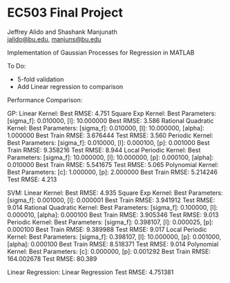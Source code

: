 # EC503 Final Project

Jeffrey Alido and Shashank Manjunath  
jalido@bu.edu, manjuns@bu.edu  

Implementation of Gaussian Processes for Regression in MATLAB  

To Do:
* 5-fold validation
* Add Linear regression to comparison

Performance Comparison:

GP:
  Linear Kernel:
    Best RMSE: 4.751
  Square Exp Kernel: 
    Best Parameters: [sigma_f]: 0.010000, [l]: 10.000000
    Best RMSE: 3.586
  Rational Quadratic Kernel:
    Best Parameters: [sigma_f]: 0.010000, [l]: 10.000000, [alpha]: 1.000000
    Best Train RMSE: 3.676444
    Test RMSE: 3.560
  Periodic Kernel:
    Best Parameters: [sigma_f]: 0.010000, [l]: 0.000100, [p]: 0.001000
    Best Train RMSE: 9.358216
    Test RMSE: 8.944
  Local Periodic Kernel:
    Best Parameters: [sigma_f]: 10.000000, [l]: 10.000000, [p]: 0.000100, [alpha]: 0.010000
    Best Train RMSE: 5.541675
    Test RMSE: 5.065
  Polynomial Kernel:
    Best Parameters: [c]: 1.000000, [p]: 2.000000
    Best Train RMSE: 5.214246
    Test RMSE: 4.213

SVM:
  Linear Kernel:
    Best RMSE: 4.935
  Square Exp Kernel:
    Best Parameters: [sigma_f]: 0.001000, [l]: 0.000001
    Best Train RMSE: 3.941912
    Test RMSE: 9.014
  Rational Quadratic Kernel:
    Best Parameters: [sigma_f]: 0.100000, [l]: 0.000010, [alpha]: 0.000100
    Best Train RMSE: 3.905346
    Test RMSE: 9.013
  Periodic Kernel:
    Best Parameters: [sigma_f]: 0.398107, [l]: 0.000025, [p]: 0.000100
    Best Train RMSE: 9.389988
    Test RMSE: 9.017
  Local Periodic Kernel:
    Best Parameters: [sigma_f]: 0.398107, [l]: 10.000000, [p]: 0.001000, [alpha]: 0.000100
    Best Train RMSE: 8.518371
    Test RMSE: 9.014
  Polynomial Kernel:
    Best Parameters: [c]: 0.000000, [p]: 0.001292
    Best Train RMSE: 164.002678
    Test RMSE: 80.389

Linear Regression:
  Linear Regression Test RMSE: 4.751381

